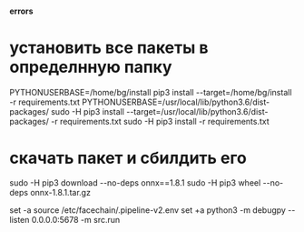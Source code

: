 #### errors

# установить все пакеты в определнную папку
PYTHONUSERBASE=/home/bg/install pip3 install --target=/home/bg/install -r requirements.txt
PYTHONUSERBASE=/usr/local/lib/python3.6/dist-packages/ sudo -H pip3 install --target=/usr/local/lib/python3.6/dist-packages/ -r requirements.txt
sudo -H pip3 install -r requirements.txt

# скачать пакет и сбилдить его
sudo -H pip3 download --no-deps onnx==1.8.1
sudo -H pip3 wheel --no-deps onnx-1.8.1.tar.gz


set -a
source /etc/facechain/.pipeline-v2.env
set +a
python3 -m debugpy --listen 0.0.0.0:5678 -m src.run
